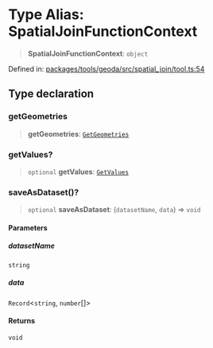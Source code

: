 # Type Alias: SpatialJoinFunctionContext

> **SpatialJoinFunctionContext**: `object`

Defined in: [packages/tools/geoda/src/spatial\_join/tool.ts:54](https://github.com/GeoDaCenter/openassistant/blob/dc72d81a35cf8e46295657303846fbb4ad891993/packages/tools/geoda/src/spatial_join/tool.ts#L54)

## Type declaration

### getGeometries

> **getGeometries**: [`GetGeometries`](GetGeometries.md)

### getValues?

> `optional` **getValues**: [`GetValues`](GetValues.md)

### saveAsDataset()?

> `optional` **saveAsDataset**: (`datasetName`, `data`) => `void`

#### Parameters

##### datasetName

`string`

##### data

`Record`\<`string`, `number`[]\>

#### Returns

`void`
